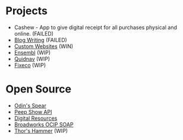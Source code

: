 # Projects

* Cashew - App to give digital receipt for all purchases physical and online. (FAILED)
* [Blog Writing](https://medium.com/@Jordan-Prescott) (FAILED)
* [Custom Websites](https://tj-construction.uk) (WIN)
* [Ensembl](https://myensembl.com) (WIP)
* [Quidnav](https://quidnav.com) (WIP)
* [Fixeco](https://fixeco.io) (WIP)

# Open Source

* [Odin's Spear](https://github.com/Jordan-Prescott/odins-spear)
* [Peep Show API](https://thedobby.club/docs)
* [Digital Resources](https://docs.jordan-prescott.com/digital-resources) 
* [Broadworks OCIP SOAP](https://github.com/Jordan-Prescott/broadworks-ocip-soap)
* [Thor's Hammer](https://github.com/Jordan-Prescott/thors-hammer) (WIP)
